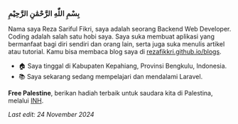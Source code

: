 ### بِسْمِ اللّٰهِ الرَّحْمَٰنِ الرَّحِيْمِ
Nama saya Reza Sariful Fikri, saya adalah seorang Backend Web Developer. Coding adalah salah satu hobi saya. Saya suka membuat aplikasi yang bermanfaat bagi diri sendiri dan orang lain, serta juga suka menulis artikel atau tutorial. Kamu bisa membaca blog saya di [rezafikkri.github.io/blogs](https://rezafikkri.github.io/blogs). 

- :house: Saya tinggal di Kabupaten Kepahiang, Provinsi Bengkulu, Indonesia.
- :books: Saya sekarang sedang mempelajari dan mendalami Laravel.

**Free Palestine**, berikan hadiah terbaik untuk saudara kita di Palestina, melalui [INH](https://inh.or.id/).

<i>Last edit: 24 November 2024</i>
